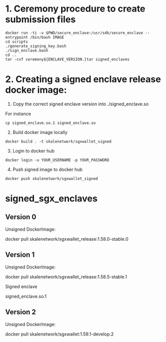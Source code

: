 # 1. Ceremony procedure to create submission files 
```
docker run -ti -v $PWD/secure_enclave:/usr/sdk/secure_enclave --entrypoint /bin/bash IMAGE
cd scripts
./generate_signing_key.bash
./sign_enclave.bash
cd ..
tar -cvf ceremony${ENCLAVE_VERSION.}tar signed_enclaves
```

# 2. Creating a signed enclave release docker image:

1. Copy the correct signed enclave version into ./signed_enclave.so

  For instance
  
  ```
  cp signed_enclave.so.1 signed_enclave.so
  ```
  
2. Build docker image locally 

```
docker build . -t skalenetwork/sgxwallet_signed
```

3. Login to docker hub

```
docker login -u YOUR_USERNAME -p YOUR_PASSWORD
```

4. Push signed image to docker hub

```
docker push skalenetwork/sgxwallet_signed
```


# signed_sgx_enclaves

## Version 0

Unsigned DockerImage: 

docker pull skalenetwork/sgxwallet_release:1.58.0-stable.0

## Version 1

Unsigned DockerImage: 

docker pull skalenetwork/sgxwallet_release:1.58.5-stable.1

Signed enclave

signed_enclave.so.1

## Version 2

Unsigned DockerImage: 

docker pull skalenetwork/sgxwallet:1.59.1-develop.2





